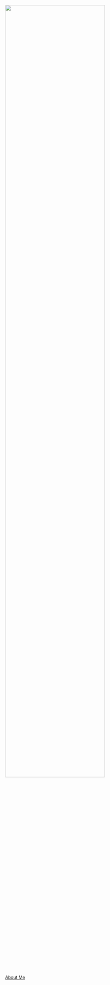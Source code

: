 <!--
**Ankit-29/Ankit-29** is a ✨ _special_ ✨ repository because its `README.md` (this file) appears on your GitHub profile.

Here are some ideas to get you started:

- 🔭 I’m currently working on ...
- 🌱 I’m currently learning ...
- 👯 I’m looking to collaborate on ...
- 🤔 I’m looking for help with ...
- 💬 Ask me about ...
- 📫 How to reach me: ...
- 😄 Pronouns: ...
- ⚡ Fun fact: ...
-->



 <img style="width:80%;margin:auto;" src="https://github-readme-stats.vercel.app/api?username=Ankit-29&show_icons=true&title_color=ffffff&icon_color=bb2acf&text_color=daf7dc&bg_color=191919&count_private=true">

[About Me](https://about.me/itsankit)
